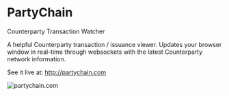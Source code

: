 PartyChain
==========

Counterparty Transaction Watcher

A helpful Counterparty transaction / issuance viewer. Updates your browser window in real-time through websockets with the latest Counterparty network information.

See it live at: http://partychain.com

![partychain.com](https://i.imgur.com/3PBntyw.png)
